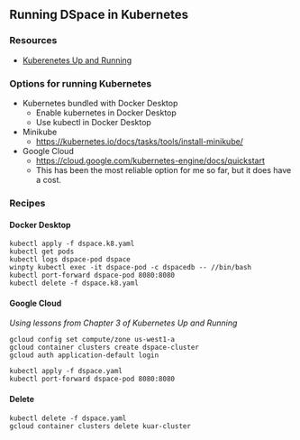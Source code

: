 ## Running DSpace in Kubernetes

### Resources
- [Kuberenetes Up and Running](http://shop.oreilly.com/product/0636920043874.do)

### Options for running Kubernetes
- Kubernetes bundled with Docker Desktop
  - Enable kubernetes in Docker Desktop
  - Use kubectl in Docker Desktop
- Minikube
  - https://kubernetes.io/docs/tasks/tools/install-minikube/
- Google Cloud
  - https://cloud.google.com/kubernetes-engine/docs/quickstart
  - This has been the most reliable option for me so far, but it does have a cost.

### Recipes

#### Docker Desktop

```
kubectl apply -f dspace.k8.yaml
kubectl get pods
kubectl logs dspace-pod dspace
winpty kubectl exec -it dspace-pod -c dspacedb -- //bin/bash
kubectl port-forward dspace-pod 8080:8080
kubectl delete -f dspace.k8.yaml
```

#### Google Cloud

_Using lessons from Chapter 3 of Kubernetes Up and Running_
```
gcloud config set compute/zone us-west1-a
gcloud container clusters create dspace-cluster
gcloud auth application-default login

kubectl apply -f dspace.yaml
kubectl port-forward dspace-pod 8080:8080
```

#### Delete

```
kubectl delete -f dspace.yaml
gcloud container clusters delete kuar-cluster
```
